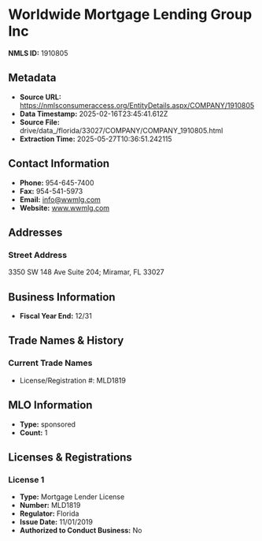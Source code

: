 # Worldwide Mortgage Lending Group Inc

**NMLS ID:** 1910805

## Metadata
- **Source URL:** https://nmlsconsumeraccess.org/EntityDetails.aspx/COMPANY/1910805
- **Data Timestamp:** 2025-02-16T23:45:41.612Z
- **Source File:** drive/data_/florida/33027/COMPANY/COMPANY_1910805.html
- **Extraction Time:** 2025-05-27T10:36:51.242115

## Contact Information
- **Phone:** 954-645-7400
- **Fax:** 954-541-5973
- **Email:** info@wwmlg.com
- **Website:** www.wwmlg.com

## Addresses
### Street Address
3350 SW 148 Ave Suite 204; Miramar, FL 33027

## Business Information
- **Fiscal Year End:** 12/31

## Trade Names & History
### Current Trade Names
- License/Registration #: MLD1819

## MLO Information
- **Type:** sponsored
- **Count:** 1

## Licenses & Registrations

### License 1
- **Type:** Mortgage Lender License
- **Number:** MLD1819
- **Regulator:** Florida
- **Issue Date:** 11/01/2019
- **Authorized to Conduct Business:** No
